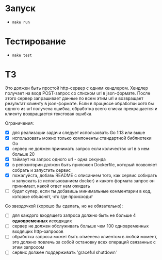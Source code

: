 # Запуск
- `make run`
# Тестирование
- `make test`

# ТЗ

Это должен быть простой http-сервер с одним хендлером. Хендлер получает на вход  POST-запрос со списком url в json-формате. После этого сервер запрашивает данные по всем этим url и возвращает результат клиенту в json-формате. Если в процессе обработки хотя бы одного из url получена ошибка, обработка всего списка прекращается и клиенту возвращается текстовая ошибка.

Ограничения:

- [x] для реализации задачи следует использовать Go 1.13 или выше
- [x] использовать можно только компоненты стандартной библиотеки Go
- [x] сервер не должен принимать запрос если количество url в в нем больше 20
- [x] таймаут на запрос одного url - одна секунда
- [x] в репозитории должен быть приложен Dockerfile, который позволяет собрать и запустить сервис
- [x] пожалуйста, добавь README с описанием того, как сервис собирать и запускать (с использованием docker) и какого формата запрос он принимает, какой ответ нам ожидать
- [ ] будет супер, если ты добавишь минимальные комментарии в код, которые объяснят, что где происходит

Со звездочкой (хорошо бы сделать, но не обязательно):

- [ ] для каждого входящего запроса должно быть не больше 4 **одновременных** исходящих
- [ ] сервер не должен обслуживать больше чем 100 одновременных входящих http-запросов
- [ ] обработка запроса может быть отменена клиентом в любой момент, это должно повлечь за собой остановку всех операций связанных с этим запросом
- [ ] сервис должен поддерживать 'graceful shutdown'